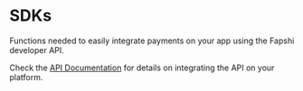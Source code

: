 # SDKs
Functions needed to easily integrate payments on your app using the Fapshi developer API.

Check the [API Documentation](https://documentation.fapshi.com/dev-tools.html) for details on integrating the API on your platform.
